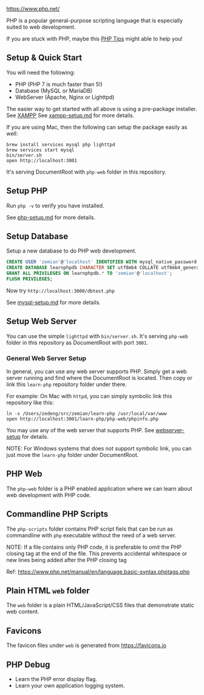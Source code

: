 https://www.php.net/

PHP is a popular general-purpose scripting language that is especially suited to web development.

If you are stuck with PHP, maybe this [PHP Tips](docs/php-tips.md) might able to help you!

## Setup & Quick Start

You will need the following:

* PHP (PHP 7 is much faster than 5!)
* Database (MySQL or MariaDB)
* WebServer (Apache, Nginx or Lighttpd)

The easier way to get started with all above is using a pre-package installer. See [XAMPP](https://www.apachefriends.org/) See [xampp-setup.md](docs/xampp-setup.md) for more details.

If you are using Mac, then the following can setup the package easily as well:

	brew install services mysql php lighttpd
	brew services start mysql
	bin/server.sh
	open http://localhost:3001

It's serving DocumentRoot with `php-web` folder in this repository.

## Setup PHP

Run `php -v` to verify you have installed. 

See [php-setup.md](docs/php-setup.md) for more details.

## Setup Database

Setup a new database to do PHP web development.

```sql
CREATE USER 'zemian'@'localhost' IDENTIFIED WITH mysql_native_password BY 'test123';
CREATE DATABASE learnphpdb CHARACTER SET utf8mb4 COLLATE utf8mb4_general_ci;
GRANT ALL PRIVILEGES ON learnphpdb.* TO 'zemian'@'localhost';
FLUSH PRIVILEGES;
```

Now try `http://localhost:3000/dbtest.php`

See [mysql-setup.md](docs/mysql-setup.md) for more details.

## Setup Web Server

You can use the simple `lighttpd` with `bin/server.sh`. It's serving `php-web` folder in this repository as DocumentRoot with port `3001`.

### General Web Server Setup

In general, you can use any web server supports PHP. Simply get a web server running and find where the DocumentRoot is located. Then copy or link this `learn-php` repository folder under there.

For example: On Mac with `httpd`, you can simply symbolic link this repository like this:

	ln -s /Users/zedeng/src/zemian/learn-php /usr/local/var/www
	open http://localhost:3001/learn-php/php-web/phpinfo.php

You may use any of the web server that supports PHP. See [webserver-setup](docs/webserver-setup.md) for details.

NOTE: For Windows systems that does not support symbolic link, you can just move the `learn-php` folder under DocumentRoot.

## PHP Web

The `php-web` folder is a PHP enabled application where we can learn about web development with PHP code.

## Commandline PHP Scripts

The `php-scripts` folder contains PHP script fiels that can be run as commandline with `php` executable without the need of a web server.

NOTE: If a file contains only PHP code, it is preferable to omit the PHP closing tag at the end of the file. This prevents accidental whitespace or new lines being added after the PHP closing tag

Ref: https://www.php.net/manual/en/language.basic-syntax.phptags.php

## Plain HTML `web` folder

The `web` folder is a plain HTML/JavaScript/CSS files that demonstrate static web content.

## Favicons

The favicon files under `web` is generated from https://favicons.io

## PHP Debug

* Learn the PHP error display flag.
* Learn your own application logging system.
